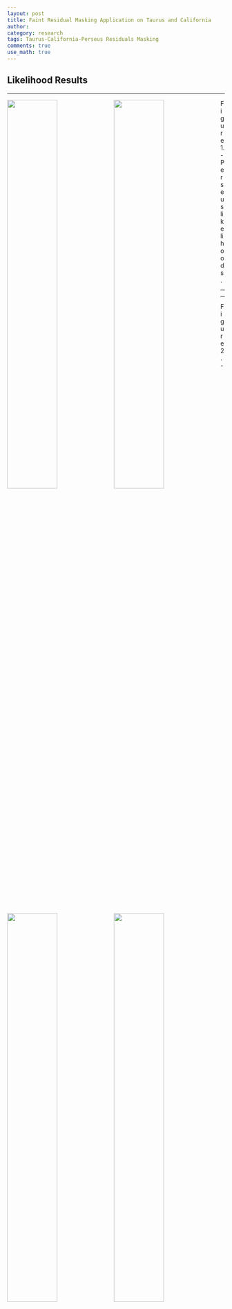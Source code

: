 ```yaml
---
layout: post
title: Faint Residual Masking Application on Taurus and California
author:
category: research
tags: Taurus-California-Perseus Residuals Masking
comments: true
use_math: true
---
```


## Likelihood Results

***

<img src="/images/2015-07-16/perseus_planck_binned_fineres_likelihood_wd.png" style="float: left; width: 48%; margin-right: 1%; margin-bottom: 0.5em;"/>

<img src="/images/2015-07-15/perseus_planck_binned_fineres_likelihood_wi.png" style="float: left; width: 48%; margin-right: 1%; margin-bottom: 0.5em;"/>

Figure 1. - Perseus likelihoods.

***

***

<img src="/images/2015-07-16/california_planck_binned_fineres_likelihood_wd.png" style="float: left; width: 48%; margin-right: 1%; margin-bottom: 0.5em;"/>

<img src="/images/2015-07-16/california_planck_binned_fineres_likelihood_wi.png" style="float: left; width: 48%; margin-right: 1%; margin-bottom: 0.5em;"/>

Figure 2. - California likelihoods. The tiny $$HI$$ width is worrying. In an
attempt to address this strange behavior, I performed a 2D background fit on
California outlined in this [post](/2015/06/29/Data-Updates-and-Backgrounds/).
This narrow $$HI$$ width is because the model is finding a high intercept fits
best, while only a small component of $$HI$$ emission correlates with the dust.
The model believes that there is little dust which is associated with the
clouds $$HI$$.

The unmasked region used to fit the model is the diffuse, low-$$A_V$$
south-east region of California. See [later in the post](#california_mask) for
the progression of masks.

***

***

<img
src="/images/2015-07-16/california_planck_backsub_binned_fineres_likelihood_wd.png"
style="float: left; width: 48%; margin-right: 1%; margin-bottom: 0.5em;"/>

<img
src="/images/2015-07-16/california_planck_backsub_binned_fineres_likelihood_wi.png"
style="float: left; width: 48%; margin-right: 1%; margin-bottom: 0.5em;"/>

Figure 3. - California likelihoods with a background subtraction. This looks
pretty bad. Not sure what is going on here.

***

***

<img src="/images/2015-07-16/taurus_planck_binned_fineres_likelihood_wd.png" style="float: left; width: 48%; margin-right: 1%; margin-bottom: 0.5em;"/>

<img src="/images/2015-07-16/taurus_planck_binned_fineres_likelihood_wi.png" style="float: left; width: 48%; margin-right: 1%; margin-bottom: 0.5em;"/>


Figure 4. - Taurus likelihoods. The model is favoring to include the entire
line of sight from Taurus. This seems reasonable, though is completely
different from what we were finding earlier.

***

## Masking Results

Below are a progression of masked residual maps and residual histograms for
each iteration.  'mask iter' refers to each iteration in the masking, 'parent
iter' refers to an entire run through masking and the MLE calculation. The
first mask, 'mask iter = 0', for each parent iteration should be the same,
since these are only the faintest 10% of the pixels without any other masking
applied.

***

<img src="/images/2015-07-16/perseus_planck_binned_fineres_residual_maps.gif"  style="float: left; width: 48%; margin-right: 1%; margin-bottom: 0.5em;"/>

<img src="/images/2015-07-16/perseus_planck_binned_fineres_residual_hists.gif"   style="float: left; width: 48%; margin-right: 1%; margin-bottom: 0.5em;"/>

Figure 5. - Perseus masks.

***

***
<a name="california_mask"></a>

<img src="/images/2015-07-16/california_planck_binned_fineres_residual_maps.gif"  style="float: left; width: 48%; margin-right: 1%; margin-bottom: 0.5em;"/>

<img src="/images/2015-07-16/california_planck_binned_fineres_residual_hists.gif"   style="float: left; width: 48%; margin-right: 1%; margin-bottom: 0.5em;"/>

Figure 6. - California masks.

***
***

<img src="/images/2015-07-16/taurus_planck_binned_fineres_residual_maps.gif"  style="float: left; width: 48%; margin-right: 1%; margin-bottom: 0.5em;"/>

<img src="/images/2015-07-16/taurus_planck_binned_fineres_residual_hists.gif"   style="float: left; width: 48%; margin-right: 1%; margin-bottom: 0.5em;"/>

Figure 7. - Taurus masks.

***




## Mask Convergence

We're testing convergence of the DGR during masking outlined in the [last
post](/2015/07/13/Faint-Masking-2/#convergence).

***

  <img src="/images/2015-07-16/perseus_planck_binned_fineres_dgr_intercept_progress.png" style="width: 100%"> 

Figure 8. - Perseus parameter convergences. 

***

***

  <img src="/images/2015-07-16/california_planck_binned_fineres_dgr_intercept_progress.png" style="width: 100%"> 

Figure 8. - California parameter convergences. The DGRs are leveling off, as we
would expect.

***

***

  <img src="/images/2015-07-16/taurus_planck_binned_fineres_dgr_intercept_progress.png" style="width: 100%"> 

Figure 8. - Taurus parameter convergences. There is something obviously wrong
here. The $$HI$$ width in the second iteration, $$\Delta_V = 70$$ km/s, should
yield the same results as the first iteration, since there is no difference
between them. This is a bug.

***


## Multiprocessing

The likelihood calculation now includes multiprocessing framework. This speeds
up the calculation by around 50% per additional CPU. See [this
version](https://bitbucket.org/ezbc/python_modules/src/e1ce9629925c99ae0857946a2e5baf888216bb6b/cloudpy.py?at=master#cl-1661)
of ``cloudpy``. Bip has 12 CPUs, so the speed increase is notable.



